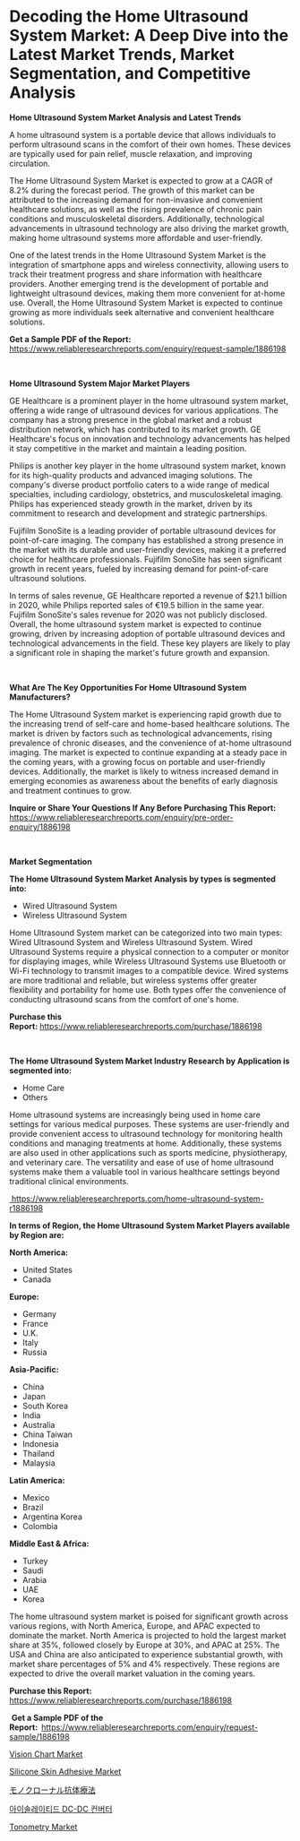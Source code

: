 <p><h1>Decoding the Home Ultrasound System Market: A Deep Dive into the Latest Market Trends, Market Segmentation, and Competitive Analysis</h1></p><p><strong>Home Ultrasound System Market Analysis and Latest Trends</strong></p>
<p><p>A home ultrasound system is a portable device that allows individuals to perform ultrasound scans in the comfort of their own homes. These devices are typically used for pain relief, muscle relaxation, and improving circulation. </p><p>The Home Ultrasound System Market is expected to grow at a CAGR of 8.2% during the forecast period. The growth of this market can be attributed to the increasing demand for non-invasive and convenient healthcare solutions, as well as the rising prevalence of chronic pain conditions and musculoskeletal disorders. Additionally, technological advancements in ultrasound technology are also driving the market growth, making home ultrasound systems more affordable and user-friendly.</p><p>One of the latest trends in the Home Ultrasound System Market is the integration of smartphone apps and wireless connectivity, allowing users to track their treatment progress and share information with healthcare providers. Another emerging trend is the development of portable and lightweight ultrasound devices, making them more convenient for at-home use. Overall, the Home Ultrasound System Market is expected to continue growing as more individuals seek alternative and convenient healthcare solutions.</p></p>
<p><strong>Get a Sample PDF of the Report:&nbsp;</strong> <a href="https://www.reliableresearchreports.com/enquiry/request-sample/1886198">https://www.reliableresearchreports.com/enquiry/request-sample/1886198</a></p>
<p>&nbsp;</p>
<p><strong>Home Ultrasound System Major Market Players</strong></p>
<p><p>GE Healthcare is a prominent player in the home ultrasound system market, offering a wide range of ultrasound devices for various applications. The company has a strong presence in the global market and a robust distribution network, which has contributed to its market growth. GE Healthcare's focus on innovation and technology advancements has helped it stay competitive in the market and maintain a leading position.</p><p>Philips is another key player in the home ultrasound system market, known for its high-quality products and advanced imaging solutions. The company's diverse product portfolio caters to a wide range of medical specialties, including cardiology, obstetrics, and musculoskeletal imaging. Philips has experienced steady growth in the market, driven by its commitment to research and development and strategic partnerships.</p><p>Fujifilm SonoSite is a leading provider of portable ultrasound devices for point-of-care imaging. The company has established a strong presence in the market with its durable and user-friendly devices, making it a preferred choice for healthcare professionals. Fujifilm SonoSite has seen significant growth in recent years, fueled by increasing demand for point-of-care ultrasound solutions.</p><p>In terms of sales revenue, GE Healthcare reported a revenue of $21.1 billion in 2020, while Philips reported sales of €19.5 billion in the same year. Fujifilm SonoSite's sales revenue for 2020 was not publicly disclosed. Overall, the home ultrasound system market is expected to continue growing, driven by increasing adoption of portable ultrasound devices and technological advancements in the field. These key players are likely to play a significant role in shaping the market's future growth and expansion.</p></p>
<p>&nbsp;</p>
<p><strong>What Are The Key Opportunities For Home Ultrasound System Manufacturers?</strong></p>
<p><p>The Home Ultrasound System market is experiencing rapid growth due to the increasing trend of self-care and home-based healthcare solutions. The market is driven by factors such as technological advancements, rising prevalence of chronic diseases, and the convenience of at-home ultrasound imaging. The market is expected to continue expanding at a steady pace in the coming years, with a growing focus on portable and user-friendly devices. Additionally, the market is likely to witness increased demand in emerging economies as awareness about the benefits of early diagnosis and treatment continues to grow.</p></p>
<p><strong>Inquire or Share Your Questions If Any Before Purchasing This Report:</strong> <a href="https://www.reliableresearchreports.com/enquiry/pre-order-enquiry/1886198">https://www.reliableresearchreports.com/enquiry/pre-order-enquiry/1886198</a></p>
<p>&nbsp;</p>
<p><strong>Market Segmentation</strong></p>
<p><strong>The Home Ultrasound System Market Analysis by types is segmented into:</strong></p>
<p><ul><li>Wired Ultrasound System</li><li>Wireless Ultrasound System</li></ul></p>
<p><p>Home Ultrasound System market can be categorized into two main types: Wired Ultrasound System and Wireless Ultrasound System. Wired Ultrasound Systems require a physical connection to a computer or monitor for displaying images, while Wireless Ultrasound Systems use Bluetooth or Wi-Fi technology to transmit images to a compatible device. Wired systems are more traditional and reliable, but wireless systems offer greater flexibility and portability for home use. Both types offer the convenience of conducting ultrasound scans from the comfort of one's home.</p></p>
<p><strong>Purchase this Report:&nbsp;</strong><a href="https://www.reliableresearchreports.com/purchase/1886198">https://www.reliableresearchreports.com/purchase/1886198</a></p>
<p>&nbsp;</p>
<p><strong>The Home Ultrasound System Market Industry Research by Application is segmented into:</strong></p>
<p><ul><li>Home Care</li><li>Others</li></ul></p>
<p><p>Home ultrasound systems are increasingly being used in home care settings for various medical purposes. These systems are user-friendly and provide convenient access to ultrasound technology for monitoring health conditions and managing treatments at home. Additionally, these systems are also used in other applications such as sports medicine, physiotherapy, and veterinary care. The versatility and ease of use of home ultrasound systems make them a valuable tool in various healthcare settings beyond traditional clinical environments.</p></p>
<p><a href="https://www.reliableresearchreports.com/home-ultrasound-system-r1886198">&nbsp;https://www.reliableresearchreports.com/home-ultrasound-system-r1886198</a></p>
<p><strong>In terms of Region, the Home Ultrasound System Market Players available by Region are:</strong></p>
<p>
    <p> <strong> North America: </strong>
        <ul>
            <li>United States</li>
            <li>Canada</li>
        </ul>
        </p> 
    <p> <strong> Europe: </strong>
        <ul>
            <li>Germany</li>
            <li>France</li>
            <li>U.K.</li>
            <li>Italy</li>
            <li>Russia</li>
        </ul>
        </p> 
    <p> <strong> Asia-Pacific: </strong>
        <ul>
            <li>China</li>
            <li>Japan</li>
            <li>South Korea</li>
            <li>India</li>
            <li>Australia</li>
            <li>China Taiwan</li>
            <li>Indonesia</li>
            <li>Thailand</li>
            <li>Malaysia</li>
        </ul>
        </p> 
    <p> <strong> Latin America: </strong>
        <ul>
            <li>Mexico</li>
            <li>Brazil</li>
            <li>Argentina Korea</li>
            <li>Colombia</li>
        </ul>
        </p> 
    <p> <strong> Middle East & Africa: </strong>
        <ul>
            <li>Turkey</li>
            <li>Saudi</li>
            <li>Arabia</li>
            <li>UAE</li>
            <li>Korea</li>
        </ul>
    </p>
    </p>
<p><p>The home ultrasound system market is poised for significant growth across various regions, with North America, Europe, and APAC expected to dominate the market. North America is projected to hold the largest market share at 35%, followed closely by Europe at 30%, and APAC at 25%. The USA and China are also anticipated to experience substantial growth, with market share percentages of 5% and 4% respectively. These regions are expected to drive the overall market valuation in the coming years.</p></p>
<p><strong>Purchase this Report: </strong><a href="https://www.reliableresearchreports.com/purchase/1886198">https://www.reliableresearchreports.com/purchase/1886198</a></p>
<p>&nbsp;<strong>Get a Sample PDF of the Report:&nbsp;&nbsp;</strong><a href="https://www.reliableresearchreports.com/enquiry/request-sample/1886198">https://www.reliableresearchreports.com/enquiry/request-sample/1886198</a></p>
<p><strong></strong></p>
<p><p><a href="https://www.linkedin.com/pulse/vision-chart-market-share-evolution-growth-trends-2024-bvtye?trackingId=xBLtOFKA4rZtMqBdtXPLwQ%3D%3D">Vision Chart Market</a></p><p><a href="https://www.linkedin.com/pulse/silicone-skin-adhesive-market-size-reveals-best-marketing-channels-x5jbe?trackingId=60aV2G7Fd7%2BddPUs%2BkT0AQ%3D%3D">Silicone Skin Adhesive Market</a></p><p><a href="https://github.com/avbqbctihcbe2/Market-Research-Report-List-2/blob/main/515203451315.md">モノクローナル抗体療法</a></p><p><a href="https://medium.com/@gladycecarter2022/%EA%B3%A0%EB%A6%BD%ED%98%95-dcdc-%EC%BB%A8%EB%B2%84%ED%84%B0-%EC%8B%9C%EC%9E%A5-%EA%B7%9C%EB%AA%A8-%EC%8B%9C%EC%9E%A5-%EC%A0%84%EB%A7%9D-%EB%B0%8F-%EC%8B%9C%EC%9E%A5-%EC%98%88%EC%B8%A1-2024%EB%85%84%EB%B6%80%ED%84%B0-2031%EB%85%84-5d657808f51c">아이솔레이티드 DC-DC 컨버터</a></p><p><a href="https://github.com/dimitrishawkinswaynenp91rgz/Market-Research-Report-List-2/blob/main/tonometry-market.md">Tonometry Market</a></p></p>
